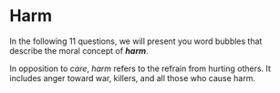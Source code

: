 # Harm

In the following 11 questions, we will present you word bubbles that describe the moral concept of ***harm***.

In opposition to *care*, *harm* refers to the refrain from hurting others. It includes anger toward war, killers, and all those who cause harm.